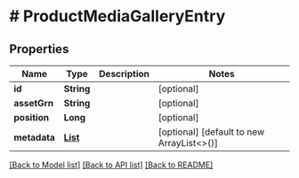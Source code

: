 # # ProductMediaGalleryEntry


## Properties 


Name | Type | Description | Notes
------------ | ------------- | ------------- | -------------
**id**| **String** |   | [optional]
**assetGrn**| **String** |   | [optional]
**position**| **Long** |   | [optional]
**metadata**| [**List<ProductMediaGalleryEntryMetadata>**](ProductMediaGalleryEntryMetadata.md) |   | [optional] [default to new ArrayList<>()]


[[Back to Model list]](../../README.md#models) [[Back to API list]](../../README.md#endpoints) [[Back to README]](../../README.md)

